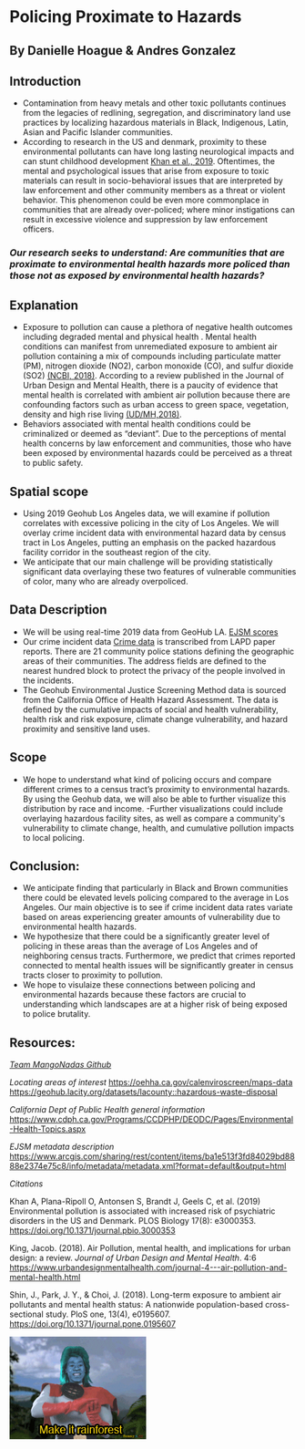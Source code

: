 # Policing Proximate to Hazards
By Danielle Hoague & Andres Gonzalez
-----

## Introduction
- Contamination from heavy metals and other toxic pollutants continues from the legacies of redlining, segregation, and discriminatory land use practices by localizing hazardous materials in Black, Indigenous, Latin, Asian and Pacific Islander communities.
- According to research in the US and denmark, proximity to these environmental pollutants can have long lasting neurological impacts and can stunt childhood development [Khan et al., 2019](https://journals.plos.org/plosbiology/article?id=10.1371/journal.pbio.3000353). Oftentimes, the mental and psychological issues that arise from exposure to toxic materials can result in socio-behavioral issues that are interpreted by law enforcement and other community members as a threat or violent behavior. This phenomenon could be even more commonplace in communities that are already over-policed; where minor instigations can result in excessive violence and suppression by law enforcement officers.


### *Our research seeks to understand: Are communities that are proximate to environmental health hazards more policed than those not as exposed by environmental health hazards?* 

## Explanation
- Exposure to pollution can cause a plethora of negative health outcomes including degraded mental and physical health . Mental health conditions can manifest from unremediated exposure to ambient air pollution containing a mix of compounds including particulate matter (PM), nitrogen dioxide (NO2), carbon monoxide (CO), and sulfur dioxide (SO2) [(NCBI, 2018)](https://www.ncbi.nlm.nih.gov/pmc/articles/PMC5891065/#:~:text=A%20growing%20body%20of%20evidence,to%20air%20pollutants%20%5B2%5D.). According to a review published in the Journal of Urban Design and Mental Health, there is a paucity of evidence that mental health is correlated with ambient air pollution because there are confounding factors such as urban access to green space, vegetation, density and high rise living [(UD/MH,2018)](https://www.urbandesignmentalhealth.com/journal-4---air-pollution-and-mental-health.html).
- Behaviors associated with mental health conditions could be criminalized or deemed as “deviant”. Due to the perceptions of mental health concerns by law enforcement and communities, those who have been exposed by environmental hazards could be perceived as a threat to public safety. 

## Spatial scope
- Using 2019 Geohub Los Angeles data, we will examine if pollution correlates with excessive policing in the city of Los Angeles. We will overlay crime incident data with environmental hazard data by census tract in Los Angeles, putting an emphasis on the packed hazardous facility corridor in the southeast region of the city.
- We anticipate that our main challenge will be providing statistically significant data overlaying these two features of vulnerable communities of color, many who are already overpoliced. 

 

## Data Description
- We will be using real-time 2019 data from GeoHub LA. [EJSM scores](https://geohub.lacity.org/datasets/lacounty::ejsm-scores)
- Our crime incident data [Crime data](https://data.lacity.org/A-Safe-City/Crime-Data-from-2010-to-2019/63jg-8b9z) is transcribed from LAPD paper reports. There are 21 community police stations defining the geographic areas of their communities. The address fields are defined to the nearest hundred block to protect the privacy of the people involved in the incidents.
- The Geohub Environmental Justice Screening Method data is sourced from the California Office of Health Hazard Assessment. The data is defined by the cumulative impacts of social and health vulnerability, health risk and risk exposure, climate change vulnerability, and hazard proximity and sensitive land uses. 

## Scope
- We hope to understand what kind of policing occurs and compare different crimes to a census tract’s proximity to environmental hazards. By using the Geohub data, we will also be able to further visualize this distribution by race and income.
-Further visualizations could include overlaying hazardous facility sites, as well as compare a community's vulnerability to climate change, health, and cumulative pollution impacts to local policing.

## Conclusion:
- We anticipate finding that particularly in Black and Brown communities there could be elevated levels policing compared to the average in Los Angeles. Our main objective is to see if crime incident data rates variate based on areas experiencing greater amounts of vulnerability due to environmental health hazards. 
- We hypothesize that there could be a significantly greater level of policing in these areas than the average of Los Angeles and of neighboring census tracts. Furthermore, we predict that crimes reported connected to mental health issues will be significantly greater in census tracts closer to proximity to pollution. 
- We hope to visulaize these connections between policing and environmental hazards because these factors are crucial to understanding which landscapes are at a higher risk of being exposed to police brutality. 




## Resources: 

*[Team MangoNadas Github](https://github.com/Agonzogonzo/Mangonadas)*

*Locating areas of interest*
https://oehha.ca.gov/calenviroscreen/maps-data
https://geohub.lacity.org/datasets/lacounty::hazardous-waste-disposal

*California Dept of Public Health general information*
https://www.cdph.ca.gov/Programs/CCDPHP/DEODC/Pages/Environmental-Health-Topics.aspx


*EJSM metadata description*
https://www.arcgis.com/sharing/rest/content/items/ba1e513f3fd84029bd8888e2374e75c8/info/metadata/metadata.xml?format=default&output=html

*Citations*

Khan A, Plana-Ripoll O, Antonsen S, Brandt J, Geels C, et al. (2019) Environmental pollution is associated with increased risk of psychiatric disorders in the US and Denmark. PLOS Biology 17(8): e3000353. https://doi.org/10.1371/journal.pbio.3000353

King, Jacob. (2018). Air Pollution, mental health, and implications for urban design: a review. *Journal of Urban Design and Mental Health*. 4:6 https://www.urbandesignmentalhealth.com/journal-4---air-pollution-and-mental-health.html

Shin, J., Park, J. Y., & Choi, J. (2018). Long-term exposure to ambient air pollutants and mental health status: A nationwide population-based cross-sectional study. PloS one, 13(4), e0195607. https://doi.org/10.1371/journal.pone.0195607


![Captain Planet](https://github.com/Agonzogonzo/Mangonadas/blob/Additional-Materials/captain_planet.gif)
